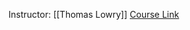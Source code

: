Instructor: [[Thomas Lowry]]
[Course Link](https://www.skillshare.com/classes/Digital-Product-Design-Create-a-Compelling-UX-Portfolio-Learn-with-Figma/531373984?via=list-57)

